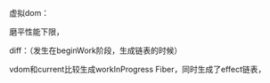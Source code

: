 虚拟dom：

磨平性能下限，

diff：（发生在beginWork阶段，生成链表的时候）

vdom和current比较生成workInProgress Fiber，同时生成了effect链表，

